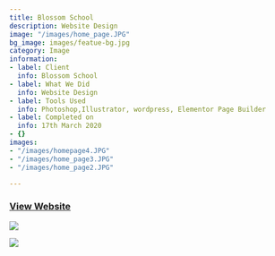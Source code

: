 ```yaml
---
title: Blossom School
description: Website Design
image: "/images/home_page.JPG"
bg_image: images/featue-bg.jpg
category: Image
information:
- label: Client
  info: Blossom School
- label: What We Did
  info: Website Design
- label: Tools Used
  info: Photoshop,Illustrator, wordpress, Elementor Page Builder
- label: Completed on
  info: 17th March 2020
- {}
images:
- "/images/homepage4.JPG"
- "/images/home_page3.JPG"
- "/images/home_page2.JPG"

---
```

### [View Website ](https://www.blossomedu.org "Blossom School Website")

![](/images/home_page2.JPG)

![](/images/homepage4.JPG)